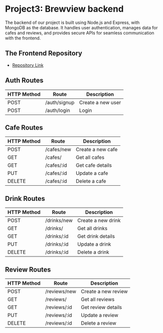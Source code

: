 # Project3: Brewview backend

The backend of our project is built using Node.js and Express, with MongoDB as the database. It handles user authentication, manages data for cafes and reviews, and provides secure APIs for seamless communication with the frontend.

## The Frontend Repository
- [Repository Link](https://github.com/mrymSharaf/brew-view-frontend)

## Auth Routes

| HTTP Method |      Route        |      Description      |             
|-------------|-------------------|-----------------------|
| POST        | /auth/signup      | Create a new user     | 
| POST        | /auth/login       | Login                 |

## Cafe Routes

| HTTP Method |      Route        |      Description      |             
|-------------|-------------------|-----------------------|
| POST        | /cafes/new        | Create a new cafe     | 
| GET         | /cafes/           | Get all cafes         | 
| GET         | /cafes/:id        | Get cafe details      | 
| PUT         | /cafes/:id        | Update a cafe         | 
| DELETE      | /cafes/:id        | Delete a cafe         |

## Drink Routes

| HTTP Method |      Route        |      Description      |             
|-------------|-------------------|-----------------------|
| POST        | /drinks/new       | Create a new drink    | 
| GET         | /drinks/          | Get all drinks        | 
| GET         | /drinks/:id       | Get drink details     | 
| PUT         | /drinks/:id       | Update a drink        | 
| DELETE      | /drinks/:id       | Delete a drink        |

## Review Routes

| HTTP Method |      Route        |      Description      |             
|-------------|-------------------|-----------------------|
| POST        | /reviews/new      | Create a new review   | 
| GET         | /reviews/         | Get all reviews       | 
| GET         | /reviews/:id      | Get review details    | 
| PUT         | /reviews/:id      | Update a review       | 
| DELETE      | /reviews/:id      | Delete a review       |